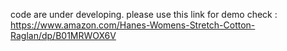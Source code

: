 code are under developing.
please use this link for demo check :
https://www.amazon.com/Hanes-Womens-Stretch-Cotton-Raglan/dp/B01MRWOX6V
